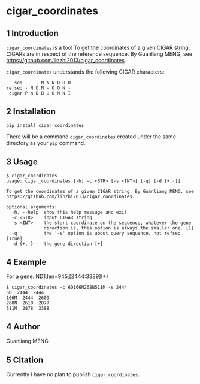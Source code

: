 # cigar_coordinates

## 1 Introduction

`cigar_coordinates` is a tool To get the coordinates of a given CIGAR string. CIGARs are in respect of the reference sequence. By Guanliang MENG, see https://github.com/linzhi2013/cigar_coordinates. 

`cigar_coordinates` understands the following CIGAR characters:

       seq - - - N N N O O O
    refseq - N O N - O O N -
     cigar P n D B u U M N I


## 2 Installation

    pip install cigar_coordinates

There will be a command `cigar_coordinates` created under the same directory as your `pip` command.

## 3 Usage
    
    $ cigar_coordinates
    usage: cigar_coordinates [-h] -c <STR> [-s <INT>] [-q] [-d {+,-}]

    To get the coordinates of a given CIGAR string. By Guanliang MENG, see
    https://github.com/linzhi2013/cigar_coordinates.

    optional arguments:
      -h, --help  show this help message and exit
      -c <STR>    input CIGAR string
      -s <INT>    the start coordinate on the sequence, whatever the gene
                  direction is, this option is always the smaller one. [1]
      -q          the '-s' option is about query sequence, not refseq [True]
      -d {+,-}    the gene direction [+]

## 4 Example
  
For a gene: ND1;len=945;\[2444:3389\]\(\+\)

    $ cigar_coordinates -c 6D166M268N511M -s 2444
    6D  2444  2444
    166M  2444  2609
    268N  2610  2877
    511M  2878  3388

## 4 Author
Guanliang MENG

## 5 Citation
Currently I have no plan to publish `cigar_coordinates`.







